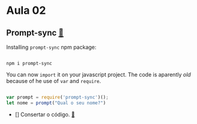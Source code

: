 # Aula 02

## Prompt-sync [:link:](https://www.npmjs.com/package/prompt-sync)

Installing `prompt-sync` npm package:

```shell

npm i prompt-sync

```

You can now `import` it on your javascript project. The code is aparently _old_ because of he use of `var` and `require`.

```Javascript

var prompt = require('prompt-sync')();
let nome = prompt("Qual o seu nome?")

```

- [] Consertar o código. [:link:](aula02.js)
